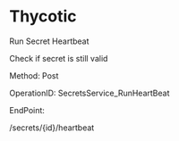 #     Thycotic


Run Secret Heartbeat

Check if secret is still valid

Method: Post

OperationID: SecretsService_RunHeartBeat

EndPoint:

/secrets/{id}/heartbeat

